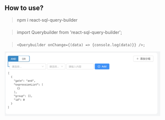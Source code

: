 ## How to use?

> npm i react-sql-query-builder

###

> import Querybuilder from 'react-sql-query-builder';

###

> `<Querybuilder onChange={(data) => {console.log(data)}} />;`

<img src="assets/img/demo.png">
